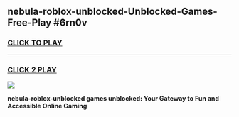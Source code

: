 
## nebula-roblox-unblocked-Unblocked-Games-Free-Play #6rn0v
<h3>
<a href="https://us.freeplayer.one?title=nebula-roblox-unblocked&ref=9M">CLICK TO PLAY</a></h3>
<hr>

<h3>
<a href="https://us.freeplayer.one?title=nebula-roblox-unblocked&ref=9M">CLICK 2 PLAY</a>
  
</h3>

<a href="https://us.freeplayer.one?title=nebula-roblox-unblocked&ref=9M"><img src="https://clearcache.store/games.png"></a>


**nebula-roblox-unblocked games unblocked: Your Gateway to Fun and Accessible Online Gaming**
